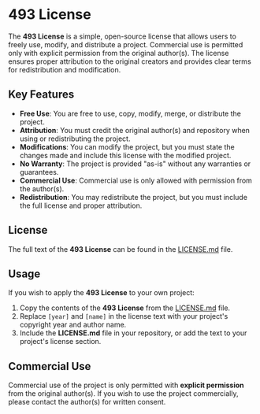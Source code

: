 # 493 License

The **493 License** is a simple, open-source license that allows users to freely use, modify, and distribute a project. Commercial use is permitted only with explicit permission from the original author(s). The license ensures proper attribution to the original creators and provides clear terms for redistribution and modification.

## Key Features

- **Free Use**: You are free to use, copy, modify, merge, or distribute the project.
- **Attribution**: You must credit the original author(s) and repository when using or redistributing the project.
- **Modifications**: You can modify the project, but you must state the changes made and include this license with the modified project.
- **No Warranty**: The project is provided "as-is" without any warranties or guarantees.
- **Commercial Use**: Commercial use is only allowed with permission from the author(s).
- **Redistribution**: You may redistribute the project, but you must include the full license and proper attribution.

## License

The full text of the **493 License** can be found in the [LICENSE.md](https://github.com/Noahscratch493/493-License/blob/main/LICENSE.md) file.

## Usage

If you wish to apply the **493 License** to your own project:

1. Copy the contents of the **493 License** from the [LICENSE.md](https://github.com/Noahscratch493/493-License/blob/main/LICENSE.md) file.
2. Replace `[year]` and `[name]` in the license text with your project's copyright year and author name.
3. Include the **LICENSE.md** file in your repository, or add the text to your project's license section.

## Commercial Use

Commercial use of the project is only permitted with **explicit permission** from the original author(s). If you wish to use the project commercially, please contact the author(s) for written consent.

